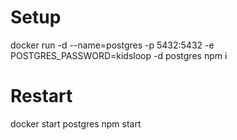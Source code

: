 # Setup
docker run -d --name=postgres -p 5432:5432 -e POSTGRES_PASSWORD=kidsloop -d postgres
npm i

# Restart
docker start postgres
npm start